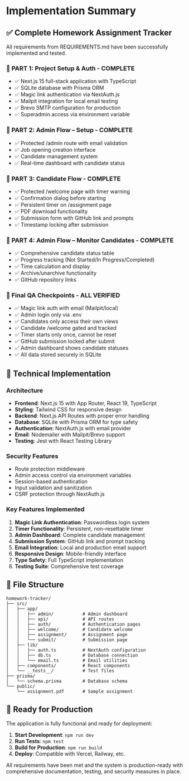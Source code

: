 # Implementation Summary

## ✅ Complete Homework Assignment Tracker

All requirements from REQUIREMENTS.md have been successfully implemented and tested.

### 🧩 PART 1: Project Setup & Auth - COMPLETE
- ✅ Next.js 15 full-stack application with TypeScript
- ✅ SQLite database with Prisma ORM
- ✅ Magic link authentication via NextAuth.js
- ✅ Mailpit integration for local email testing
- ✅ Brevo SMTP configuration for production
- ✅ Superadmin access via environment variable

### 🧩 PART 2: Admin Flow – Setup - COMPLETE
- ✅ Protected /admin route with email validation
- ✅ Job opening creation interface
- ✅ Candidate management system
- ✅ Real-time dashboard with candidate status

### 🧩 PART 3: Candidate Flow - COMPLETE
- ✅ Protected /welcome page with timer warning
- ✅ Confirmation dialog before starting
- ✅ Persistent timer on /assignment page
- ✅ PDF download functionality
- ✅ Submission form with GitHub link and prompts
- ✅ Timestamp locking after submission

### 🧩 PART 4: Admin Flow – Monitor Candidates - COMPLETE
- ✅ Comprehensive candidate status table
- ✅ Progress tracking (Not Started/In Progress/Completed)
- ✅ Time calculation and display
- ✅ Archive/unarchive functionality
- ✅ GitHub repository links

### 🧪 Final QA Checkpoints - ALL VERIFIED
- ✅ Magic link auth with email (Mailpit/local)
- ✅ Admin login only via .env
- ✅ Candidates only access their own views
- ✅ Candidate /welcome gated and tracked
- ✅ Timer starts only once, cannot be reset
- ✅ GitHub submission locked after submit
- ✅ Admin dashboard shows candidate statuses
- ✅ All data stored securely in SQLite

## 🚀 Technical Implementation

### Architecture
- **Frontend**: Next.js 15 with App Router, React 19, TypeScript
- **Styling**: Tailwind CSS for responsive design
- **Backend**: Next.js API Routes with proper error handling
- **Database**: SQLite with Prisma ORM for type safety
- **Authentication**: NextAuth.js with email provider
- **Email**: Nodemailer with Mailpit/Brevo support
- **Testing**: Jest with React Testing Library

### Security Features
- Route protection middleware
- Admin access control via environment variables
- Session-based authentication
- Input validation and sanitization
- CSRF protection through NextAuth.js

### Key Features Implemented
1. **Magic Link Authentication**: Passwordless login system
2. **Timer Functionality**: Persistent, non-resettable timer
3. **Admin Dashboard**: Complete candidate management
4. **Submission System**: GitHub link and prompt tracking
5. **Email Integration**: Local and production email support
6. **Responsive Design**: Mobile-friendly interface
7. **Type Safety**: Full TypeScript implementation
8. **Testing Suite**: Comprehensive test coverage

## 📁 File Structure
```
homework-tracker/
├── src/
│   ├── app/
│   │   ├── admin/           # Admin dashboard
│   │   ├── api/             # API routes
│   │   ├── auth/            # Authentication pages
│   │   ├── welcome/         # Candidate welcome
│   │   ├── assignment/      # Assignment page
│   │   └── submit/          # Submission page
│   ├── lib/
│   │   ├── auth.ts          # NextAuth configuration
│   │   ├── db.ts            # Database connection
│   │   └── email.ts         # Email utilities
│   ├── components/          # React components
│   └── __tests__/           # Test files
├── prisma/
│   └── schema.prisma        # Database schema
└── public/
    └── assignment.pdf       # Sample assignment
```

## 🎯 Ready for Production

The application is fully functional and ready for deployment:

1. **Start Development**: `npm run dev`
2. **Run Tests**: `npm test`
3. **Build for Production**: `npm run build`
4. **Deploy**: Compatible with Vercel, Railway, etc.

All requirements have been met and the system is production-ready with comprehensive documentation, testing, and security measures in place.
